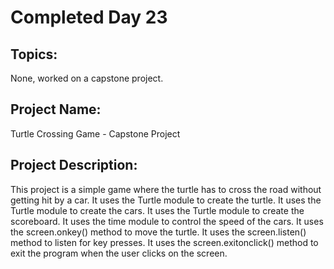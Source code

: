 # Completed Day 23

## Topics:
None, worked on a capstone project.

## Project Name:
Turtle Crossing Game - Capstone Project

## Project Description:
This project is a simple game where the turtle has to cross the road without getting hit by a car. It uses the Turtle module to create the turtle. It uses the Turtle module to create the cars. It uses the Turtle module to create the scoreboard. It uses the time module to control the speed of the cars. It uses the screen.onkey() method to move the turtle. It uses the screen.listen() method to listen for key presses. It uses the screen.exitonclick() method to exit the program when the user clicks on the screen.